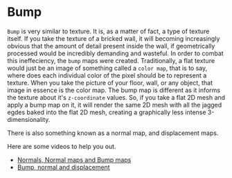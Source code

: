 # Bump

`Bump` is very similar to texture. It is, as a matter of fact, a type of texture itself. If you take the texture of a bricked wall, it will becoming increasingly obvious that the amount of detail present inside the wall, if geometrically processed would be incredibly demanding and wasteful. In order to combat this ineffeciency, the `bump` maps were created. Traditionally, a flat texture would just be an image of something called a `color map`, that is to say, where does each individual color of the pixel should be to represent a texture. When you take the picture of your floor, wall, or any object, that image in essence is the color map. The bump map is different as it informs the texture about it's `z-coordinate` values. So, if you take a flat 2D mesh and apply a bump map on it, it will render the same 2D mesh with all the jagged egdes baked into the flat 2D mesh, creating a graphically less intense 3-dimensionality. 

There is also something known as a normal map, and displacement maps.

Here are some videos to help you out.

- [Normals, Normal maps and Bump maps](https://www.youtube.com/watch?v=l5PYyzsZED8)
- [Bump, normal and displacement](https://www.youtube.com/watch?v=43Ilra6fNGc)
